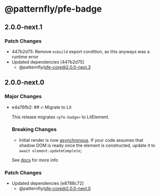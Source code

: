 # @patternfly/pfe-badge

## 2.0.0-next.1

### Patch Changes

- 447b2d75: Remove `esbuild` export condition, as this anyways was a runtime error
- Updated dependencies [447b2d75]
  - @patternfly/pfe-core@2.0.0-next.3

## 2.0.0-next.0

### Major Changes

- e4a76fb2: ## 🔥 Migrate to Lit

  This release migrates `<pfe-badge>` to LitElement.

  ### Breaking Changes

  - Initial render is now [asynchronous](https://lit.dev/docs/components/lifecycle/#reactive-update-cycle).
    If your code assumes that shadow DOM is ready once the element is constructed, update it to `await element.updateComplete`;

  See [docs](https://patternflyelements.org/components/badge/) for more info

### Patch Changes

- Updated dependencies [e8788c72]
  - @patternfly/pfe-core@2.0.0-next.0
